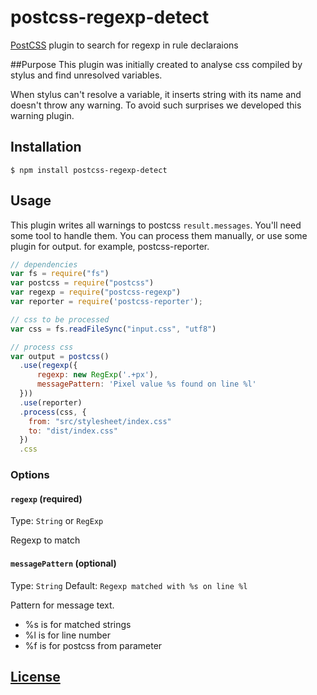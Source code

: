 # postcss-regexp-detect

[PostCSS](https://github.com/postcss/postcss) plugin to search for regexp in rule declaraions

##Purpose
This plugin was initially created to analyse css compiled by stylus and find unresolved variables.

When stylus can't resolve a variable, it inserts string with its name and doesn't throw any warning.
To avoid such surprises we developed this warning plugin.

## Installation

```console
$ npm install postcss-regexp-detect
```

## Usage
This plugin writes all warnings to postcss `result.messages`. You'll need some tool
to handle them. You can process them manually, or use some plugin for output. for example, postcss-reporter.
```js
// dependencies
var fs = require("fs")
var postcss = require("postcss")
var regexp = require("postcss-regexp")
var reporter = require('postcss-reporter');

// css to be processed
var css = fs.readFileSync("input.css", "utf8")

// process css
var output = postcss()
  .use(regexp({
      regexp: new RegExp('.+px'),
      messagePattern: 'Pixel value %s found on line %l'
  }))
  .use(reporter)
  .process(css, {
    from: "src/stylesheet/index.css"
    to: "dist/index.css"
  })
  .css
```

### Options

#### `regexp` (required)
Type: `String` or `RegExp`

Regexp to match

#### `messagePattern` (optional)
Type: `String`
Default: `Regexp matched with %s on line %l`

Pattern for message text.
* %s is for matched strings
* %l is for line number
* %f is for postcss from parameter


## [License](LICENSE)

